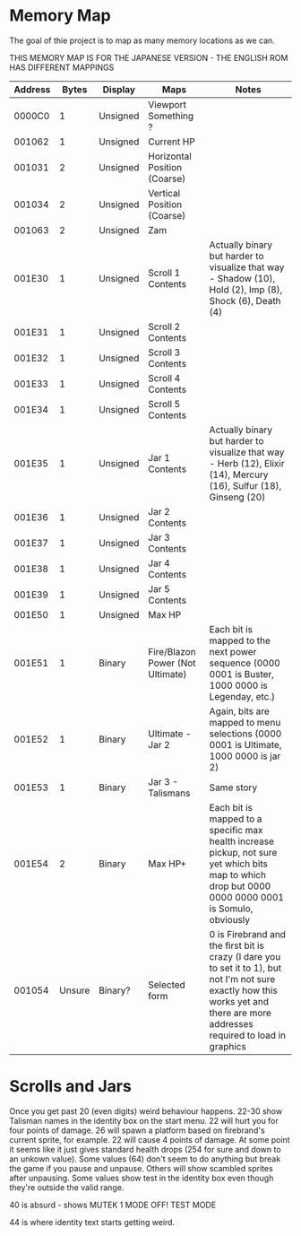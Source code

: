 # Memory Map

The goal of thie project is to map as many memory locations as we can.

THIS MEMORY MAP IS FOR THE JAPANESE VERSION - THE ENGLISH ROM HAS DIFFERENT MAPPINGS

|Address|Bytes|Display|Maps|Notes|
|-------|-----|-------|----|-----|
|0000C0 |1|Unsigned|Viewport Something ?
|001062 |1|Unsigned|Current HP
|001031 |2|Unsigned|Horizontal Position (Coarse)
|001034 |2|Unsigned|Vertical Position (Coarse)
|001063 |2|Unsigned|Zam
|001E30 |1|Unsigned|Scroll 1 Contents| Actually binary but harder to visualize that way - Shadow (10), Hold (2), Imp (8), Shock (6), Death (4)
|001E31 |1|Unsigned|Scroll 2 Contents|
|001E32 |1|Unsigned|Scroll 3 Contents|
|001E33 |1|Unsigned|Scroll 4 Contents|
|001E34 |1|Unsigned|Scroll 5 Contents|
|001E35 |1|Unsigned|Jar 1 Contents| Actually binary but harder to visualize that way - Herb (12), Elixir (14), Mercury (16), Sulfur (18), Ginseng (20)
|001E36 |1|Unsigned|Jar 2 Contents|
|001E37 |1|Unsigned|Jar 3 Contents|
|001E38 |1|Unsigned|Jar 4 Contents|
|001E39 |1|Unsigned|Jar 5 Contents|
|001E50 |1|Unsigned|Max HP
|001E51	|1|Binary|Fire/Blazon Power (Not Ultimate)|Each bit is mapped to the next power sequence (0000 0001 is Buster, 1000 0000 is Legenday, etc.)
|001E52	|1|Binary|Ultimate - Jar 2|Again, bits are mapped to menu selections (0000 0001 is Ultimate, 1000 0000 is jar 2)
|001E53	|1|Binary|Jar 3 - Talismans|Same story
|001E54	|2|Binary|Max HP+|Each bit is mapped to a specific max health increase pickup, not sure yet which bits map to which drop but 0000 0000 0000 0001 is Somulo, obviously
|001054 |Unsure|Binary?|Selected form|0 is Firebrand and the first bit is crazy (I dare you to set it to 1), but not I'm not sure exactly how this works yet and there are more addresses required to load in graphics


# Scrolls and Jars

Once you get past 20 (even digits) weird behaviour happens.  22-30 show Talisman names in the identity box on the start menu. 22 will hurt you for four points of damage. 26 will spawn a platform based on firebrand's current sprite, for example. 22 will cause 4 points of damage. At some point it seems like it just gives standard health drops (254 for sure and down to an unkown value). Some values (64) don't seem to do anything but break the game if you pause and unpause. Others will show scambled sprites after unpausing. Some values show test in the identity box even though they're outside the valid range.

40 is absurd - shows MUTEK 1 MODE OFF! TEST MODE

44 is where identity text starts getting weird.